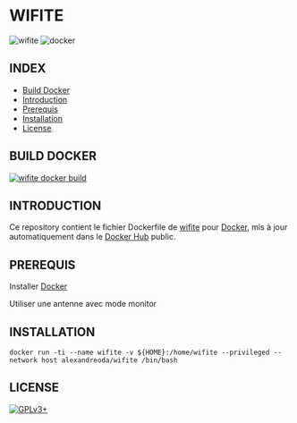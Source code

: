 # WIFITE

![wifite](https://raw.githubusercontent.com/oda-alexandre/wifite/master/img/logo-wifite.png) ![docker](https://raw.githubusercontent.com/oda-alexandre/wifite/master/img/logo-docker.png)


## INDEX

- [Build Docker](#BUILD)
- [Introduction](#INTRODUCTION)
- [Prerequis](#PREREQUIS)
- [Installation](#INSTALLATION)
- [License](#LICENSE)


## BUILD DOCKER

[![wifite docker build](https://img.shields.io/docker/build/alexandreoda/wifite.svg)](https://hub.docker.com/r/alexandreoda/wifite)


## INTRODUCTION

Ce repository contient le fichier Dockerfile de [wifite](https://github.com/derv82/wifite2) pour [Docker](https://www.docker.com), mis à jour automatiquement dans le [Docker Hub](https://hub.docker.com/r/alexandreoda/wifite/) public.


## PREREQUIS

Installer [Docker](https://www.docker.com)

Utiliser une antenne avec mode monitor


## INSTALLATION

```
docker run -ti --name wifite -v ${HOME}:/home/wifite --privileged --network host alexandreoda/wifite /bin/bash
```


## LICENSE

[![GPLv3+](http://gplv3.fsf.org/gplv3-127x51.png)](https://github.com/oda-alexandre/wifite/blob/master/LICENSE)
